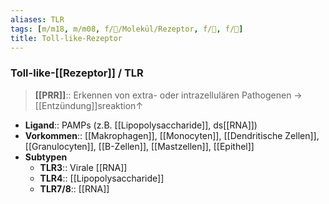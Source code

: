 ```yaml
---
aliases: TLR
tags: [m/m18, m/m08, f/🧪/Molekül/Rezeptor, f/🧪, f/🦠]
title: Toll-like-Rezeptor
---
```

### Toll-like-[[Rezeptor]] / TLR
> **[[PRR]]**:: Erkennen von extra- oder intrazellulären Pathogenen → [[Entzündung]]sreaktion↑ 
- **Ligand**:: PAMPs (z.B. [[Lipopolysaccharide]], ds[[RNA]])
- **Vorkommen**:: [[Makrophagen]], [[Monocyten]], [[Dendritische Zellen]], [[Granulocyten]], [[B-Zellen]], [[Mastzellen]], [[Epithel]]
- **Subtypen**
	- **TLR3**:: Virale [[RNA]]
	- **TLR4**:: [[Lipopolysaccharide]]
	- **TLR7/8**:: [[RNA]]